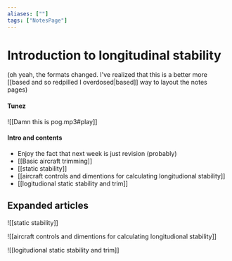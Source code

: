 ```yaml
---
aliases: [""]
tags: ["NotesPage"]
---
```


# Introduction to longitudinal stability
(oh yeah, the formats changed. I've realized that this is a better more [[based and so redpilled I overdosed|based]] way to layout the notes pages)
#### Tunez
![[Damn this is pog.mp3#play]]

#### Intro and contents
- Enjoy the fact that next week is just revision (probably)
- [[Basic aircraft trimming]]
- [[static stability]]
- [[aircraft controls and dimentions for calculating longitudional stability]]
- [[logitudional static stability and trim]]


## Expanded articles

![[static stability]]

![[aircraft controls and dimentions for calculating longitudional stability]]

![[logitudional static stability and trim]]

